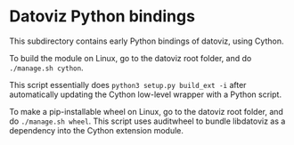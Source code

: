 # Datoviz Python bindings

This subdirectory contains early Python bindings of datoviz, using Cython.

To build the module on Linux, go to the datoviz root folder, and do `./manage.sh cython`.

This script essentially does `python3 setup.py build_ext -i` after automatically updating the Cython low-level wrapper with a Python script.

To make a pip-installable wheel on Linux, go to the datoviz root folder, and do `./manage.sh wheel`. This script uses auditwheel to bundle libdatoviz as a dependency into the Cython extension module.
